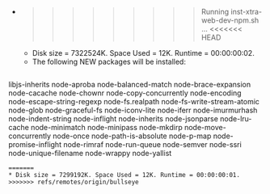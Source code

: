 * >>>>>>>>> Running inst-xtra-web-dev-npm.sh ...
<<<<<<< HEAD
  * Disk size = 7322524K. Space Used = 12K. Runtime = 00:00:00:02.
  * The following NEW packages will be installed:
  ```bash
libjs-inherits node-aproba node-balanced-match node-brace-expansion node-cacache
node-chownr node-copy-concurrently node-encoding node-escape-string-regexp node-fs.realpath
node-fs-write-stream-atomic node-glob node-graceful-fs node-iconv-lite node-iferr
node-imurmurhash node-indent-string node-inflight node-inherits node-jsonparse
node-lru-cache node-minimatch node-minipass node-mkdirp node-move-concurrently
node-once node-path-is-absolute node-p-map node-promise-inflight node-rimraf
node-run-queue node-semver node-ssri node-unique-filename node-wrappy
node-yallist
  ```
=======
  * Disk size = 7299192K. Space Used = 12K. Runtime = 00:00:00:01.
>>>>>>> refs/remotes/origin/bullseye
